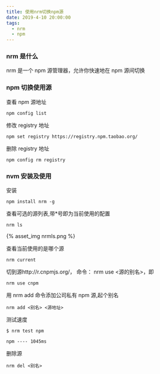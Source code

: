 ```yaml
---
title: 使用nrm切换npm源
date: 2019-4-10 20:00:00
tags:
  - nrm
  - npm
---
```


### nrm 是什么

nrm 是一个 npm 源管理器，允许你快速地在 npm 源间切换

### npm 切换使用源

查看 npm 源地址

```
npm config list
```

<!--more-->

修改 registry 地址

```
npm set registry https://registry.npm.taobao.org/
```

删除 registry 地址

```
npm config rm registry
```

### nvm 安装及使用

安装

```
npm install nrm -g
```

查看可选的源列表,带\*号即为当前使用的配置

```
nrm ls
```

{% asset_img nrmls.png %}

查看当前使用的是哪个源

```
nrm current
```

切到源http://r.cnpmjs.org/， 命令： nrm use <源的别名>，即

```
nrm use cnpm
```

用 nrm add 命令添加公司私有 npm 源,起个别名

```
nrm add <别名> <源地址>
```

测试速度

```
$ nrm test npm

npm ---- 1045ms
```

删除源

```
nrm del <别名>
```
